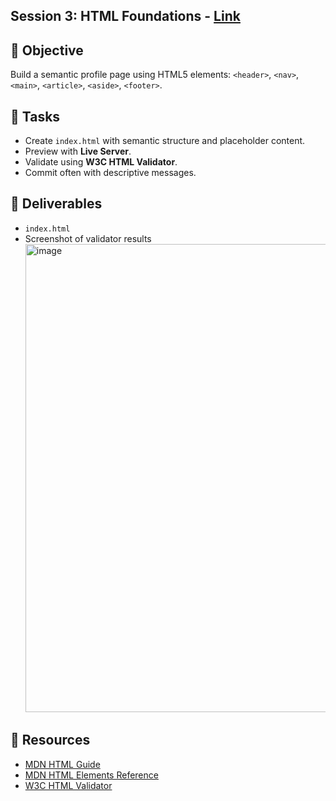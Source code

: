 ## Session 3: HTML Foundations - [Link](https://willowy-panda-1538fa.netlify.app/)  

## 📌 Objective
Build a semantic profile page using HTML5 elements:
`<header>`, `<nav>`, `<main>`, `<article>`, `<aside>`, `<footer>`.

## 📝 Tasks
- Create `index.html` with semantic structure and placeholder content.  
- Preview with **Live Server**.  
- Validate using **W3C HTML Validator**.  
- Commit often with descriptive messages.  

## 📂 Deliverables
- `index.html`  
- Screenshot of validator results
  <img width="1828" height="749" alt="image" src="https://github.com/user-attachments/assets/63d6311c-1114-4f3e-bb61-5845ff5324a0" />


## 🔧 Resources
- [MDN HTML Guide](https://developer.mozilla.org/en-US/docs/Learn/HTML)  
- [MDN HTML Elements Reference](https://developer.mozilla.org/en-US/docs/Web/HTML/Element)  
- [W3C HTML Validator](https://validator.w3.org/)  
